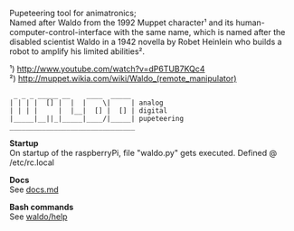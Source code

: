 Pupeteering tool for animatronics;  
Named after Waldo from the 1992 Muppet character¹ and its human-computer-control-interface with the same name, which is named after the disabled scientist Waldo
in a 1942 novella by Robet Heinlein who builds a robot to amplify his limited abilities².


¹) <http://www.youtube.com/watch?v=dP6TUB7KQc4>  
²) <http://muppet.wikia.com/wiki/Waldo_(remote_manipulator)>


```
 _ _ _ _____ __    ____  _____ 
| | | |  [] |  |  |    \|     | analog
| | | |     |  |__|  [] |  [] | digital
|_____|__||_|_____|____/|_____| pupeteering
_______________________________
```

**Startup**  
On startup of the raspberryPi, file "waldo.py" gets executed. Defined @ /etc/rc.local


**Docs**  
See [docs.md](docs/docs.md)


**Bash commands**  
See [waldo/help](waldo/help)